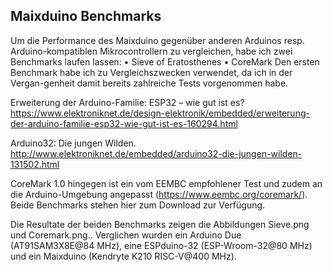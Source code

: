 ## Maixduino Benchmarks

Um die Performance des Maixduino gegenüber anderen Arduinos resp. Arduino-kompatiblen Mikrocontrollern zu vergleichen, habe ich zwei Benchmarks laufen lassen:
•	Sieve of Eratosthenes
•	CoreMark
Den ersten Benchmark habe ich zu Vergleichszwecken verwendet, da ich in der Vergan-genheit damit bereits zahlreiche Tests vorgenommen habe.

Erweiterung der Arduino-Familie: ESP32 – wie gut ist es?
https://www.elektroniknet.de/design-elektronik/embedded/erweiterung-der-arduino-familie-esp32-wie-gut-ist-es-160294.html

Arduino32: Die jungen Wilden.
http://www.elektroniknet.de/embedded/arduino32-die-jungen-wilden-131502.html

CoreMark 1.0 hingegen ist ein vom EEMBC empfohlener Test und zudem an die Arduino-Umgebung angepasst (https://www.eembc.org/coremark/). Beide Benchmarks stehen hier zum Download zur Verfügung.

Die Resultate der beiden Benchmarks zeigen die Abbildungen Sieve.png und Coremark.png.. 
Verglichen wurden ein Arduino Due (AT91SAM3X8E@84 MHz), eine ESPduino-32 (ESP-Wroom-32@80 MHz) und ein Maixduino (Kendryte K210 RISC-V@400 MHz).

